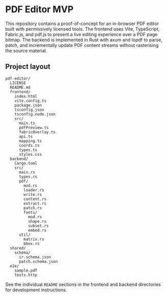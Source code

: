 # PDF Editor MVP

This repository contains a proof-of-concept for an in-browser PDF editor built with permissively licensed tools. The frontend uses Vite, TypeScript, Fabric.js, and pdf.js to present a live editing experience over a PDF page bitmap. The backend is implemented in Rust with axum and lopdf to parse, patch, and incrementally update PDF content streams without rasterising the source material.

## Project layout

```
pdf-editor/
  LICENSE
  README.md
  frontend/
    index.html
    vite.config.ts
    package.json
    tsconfig.json
    tsconfig.node.json
    src/
      main.ts
      pdfPreview.ts
      fabricOverlay.ts
      api.ts
      mapping.ts
      coords.ts
      types.ts
      styles.css
  backend/
    Cargo.toml
    src/
      main.rs
      types.rs
      pdf/
        mod.rs
        loader.rs
        write.rs
        content.rs
        extract.rs
        patch.rs
        fonts/
          mod.rs
          shape.rs
          subset.rs
          embed.rs
      util/
        matrix.rs
        bbox.rs
  shared/
    schema/
      ir.schema.json
      patch.schema.json
  e2e/
    sample.pdf
    tests.http
```

See the individual `README` sections in the frontend and backend directories for development instructions.
